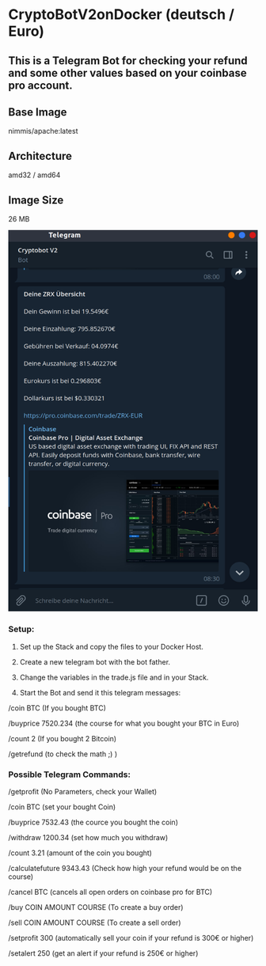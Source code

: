 # CryptoBotV2onDocker (deutsch / Euro)
## This is a Telegram Bot for checking your refund and some other values based on your coinbase pro account.

## Base Image
nimmis/apache:latest

## Architecture
amd32 / amd64

## Image Size
26 MB



![alt text](https://github.com/matze19999/CryptoBotV2onDocker/blob/master/images/CryptoBotV2onDocker.png)



### Setup:

1. Set up the Stack and copy the files to your Docker Host.

2. Create a new telegram bot with the bot father.

3. Change the variables in the trade.js file and in your Stack.

4. Start the Bot and send it this telegram messages:

  /coin BTC (If you bought BTC)
  
  /buyprice 7520.234 (the course for what you bought your BTC in Euro)
  
  /count 2 (If you bought 2 Bitcoin)
  
  /getrefund (to check the math ;) )
  
  
### Possible Telegram Commands:

/getprofit (No Parameters, check your Wallet)

/coin BTC (set your bought Coin)

/buyprice 7532.43 (the cource you bought the coin)

/withdraw 1200.34 (set how much you withdraw)

/count 3.21 (amount of the coin you bought)

/calculatefuture 9343.43 (Check how high your refund would be on the course)

/cancel BTC (cancels all open orders on coinbase pro for BTC)

/buy COIN AMOUNT COURSE (To create a buy order)

/sell COIN AMOUNT COURSE (To create a sell order)

/setprofit 300 (automatically sell your coin if your refund is 300€ or higher)

/setalert 250 (get an alert if your refund is 250€ or higher)
